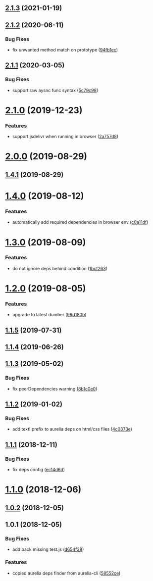 ## [2.1.3](https://github.com/dumberjs/aurelia-deps-finder/compare/v2.1.2...v2.1.3) (2021-01-19)



## [2.1.2](https://github.com/dumberjs/aurelia-deps-finder/compare/v2.1.1...v2.1.2) (2020-06-11)


### Bug Fixes

* fix unwanted method match on prototype ([94fb1ec](https://github.com/dumberjs/aurelia-deps-finder/commit/94fb1ec94a7a14a0f87f2f56573bd1a546eaccca))



## [2.1.1](https://github.com/dumberjs/aurelia-deps-finder/compare/v2.1.0...v2.1.1) (2020-03-05)


### Bug Fixes

* support raw aysnc func syntax ([5c79c98](https://github.com/dumberjs/aurelia-deps-finder/commit/5c79c98893c37939018b34f7613597622a6ee2a5))



# [2.1.0](https://github.com/dumberjs/aurelia-deps-finder/compare/v2.0.0...v2.1.0) (2019-12-23)


### Features

* support jsdelivr when running in browser ([2a757d8](https://github.com/dumberjs/aurelia-deps-finder/commit/2a757d8953b899909c18446ce0047b4a2f82b8c6))



# [2.0.0](https://github.com/dumberjs/aurelia-deps-finder/compare/v1.4.1...v2.0.0) (2019-08-29)



## [1.4.1](https://github.com/dumberjs/aurelia-deps-finder/compare/v1.4.0...v1.4.1) (2019-08-29)



# [1.4.0](https://github.com/dumberjs/aurelia-deps-finder/compare/v1.3.0...v1.4.0) (2019-08-12)


### Features

* automatically add required dependencies in browser env ([c0a11df](https://github.com/dumberjs/aurelia-deps-finder/commit/c0a11df))



# [1.3.0](https://github.com/dumberjs/aurelia-deps-finder/compare/v1.2.0...v1.3.0) (2019-08-09)


### Features

* do not ignore deps behind condition ([1bcf263](https://github.com/dumberjs/aurelia-deps-finder/commit/1bcf263))



# [1.2.0](https://github.com/dumberjs/aurelia-deps-finder/compare/v1.1.5...v1.2.0) (2019-08-05)


### Features

* upgrade to latest dumber ([99d180b](https://github.com/dumberjs/aurelia-deps-finder/commit/99d180b))



## [1.1.5](https://github.com/dumberjs/aurelia-deps-finder/compare/v1.1.4...v1.1.5) (2019-07-31)



## [1.1.4](https://github.com/dumberjs/aurelia-deps-finder/compare/v1.1.3...v1.1.4) (2019-06-26)



## [1.1.3](https://github.com/dumberjs/aurelia-deps-finder/compare/v1.1.2...v1.1.3) (2019-05-02)


### Bug Fixes

* fix peerDependencies warning ([8b1c0e0](https://github.com/dumberjs/aurelia-deps-finder/commit/8b1c0e0))



## [1.1.2](https://github.com/dumberjs/aurelia-deps-finder/compare/v1.1.1...v1.1.2) (2019-01-02)


### Bug Fixes

* add text! prefix to aurelia deps on html/css files ([4c0373e](https://github.com/dumberjs/aurelia-deps-finder/commit/4c0373e))



## [1.1.1](https://github.com/dumberjs/aurelia-deps-finder/compare/v1.1.0...v1.1.1) (2018-12-11)


### Bug Fixes

* fix deps config ([ec14d6d](https://github.com/dumberjs/aurelia-deps-finder/commit/ec14d6d))



# [1.1.0](https://github.com/dumberjs/aurelia-deps-finder/compare/v1.0.2...v1.1.0) (2018-12-06)



## [1.0.2](https://github.com/dumberjs/aurelia-deps-finder/compare/v1.0.1...v1.0.2) (2018-12-05)



## 1.0.1 (2018-12-05)


### Bug Fixes

* add back missing test.js ([d654f38](https://github.com/dumberjs/aurelia-deps-finder/commit/d654f38))


### Features

* copied aurelia deps finder from aurelia-cli ([58552ce](https://github.com/dumberjs/aurelia-deps-finder/commit/58552ce))




